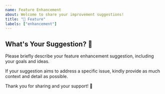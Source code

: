 ```yaml
---
name: Feature Enhancement
about: Welcome to share your improvement suggestions!
title: "🚀 Feature"
labels: ["enhancement"]
---
```

## What's Your Suggestion? 🤔

Please briefly describe your feature enhancement suggestion, including your goals and ideas.

If your suggestion aims to address a specific issue, kindly provide as much context and detail as possible.

Thank you for sharing and your support! 🙏
